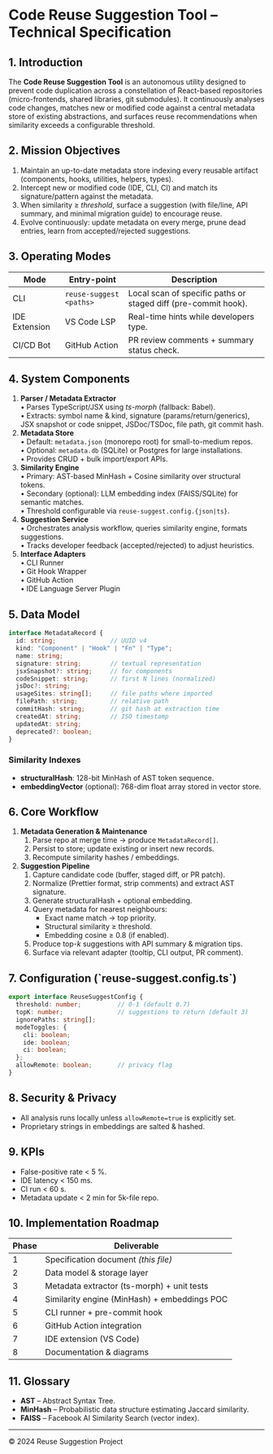 # Code Reuse Suggestion Tool – Technical Specification

## 1. Introduction
The **Code Reuse Suggestion Tool** is an autonomous utility designed to prevent code duplication across a constellation of React-based repositories (micro-frontends, shared libraries, git submodules). It continuously analyses code changes, matches new or modified code against a central metadata store of existing abstractions, and surfaces reuse recommendations when similarity exceeds a configurable threshold.

## 2. Mission Objectives
1. Maintain an up-to-date metadata store indexing every reusable artifact (components, hooks, utilities, helpers, types).
2. Intercept new or modified code (IDE, CLI, CI) and match its signature/pattern against the metadata.
3. When similarity ≥ _threshold_, surface a suggestion (with file/line, API summary, and minimal migration guide) to encourage reuse.
4. Evolve continuously: update metadata on every merge, prune dead entries, learn from accepted/rejected suggestions.

## 3. Operating Modes
| Mode | Entry-point | Description |
|------|-------------|-------------|
| CLI  | `reuse-suggest <paths>` | Local scan of specific paths or staged diff (pre-commit hook). |
| IDE Extension | VS Code LSP | Real-time hints while developers type. |
| CI/CD Bot | GitHub Action | PR review comments + summary status check. |

## 4. System Components
1. **Parser / Metadata Extractor**  
   • Parses TypeScript/JSX using _ts-morph_ (fallback: Babel).  
   • Extracts: symbol name & kind, signature (params/return/generics), JSX snapshot or code snippet, JSDoc/TSDoc, file path, git commit hash.
2. **Metadata Store**  
   • Default: `metadata.json` (monorepo root) for small-to-medium repos.  
   • Optional: `metadata.db` (SQLite) or Postgres for large installations.  
   • Provides CRUD + bulk import/export APIs.
3. **Similarity Engine**  
   • Primary: AST-based MinHash + Cosine similarity over structural tokens.  
   • Secondary (optional): LLM embedding index (FAISS/SQLite) for semantic matches.  
   • Threshold configurable via `reuse-suggest.config.{json|ts}`.
4. **Suggestion Service**  
   • Orchestrates analysis workflow, queries similarity engine, formats suggestions.  
   • Tracks developer feedback (accepted/rejected) to adjust heuristics.
5. **Interface Adapters**  
   • CLI Runner  
   • Git Hook Wrapper  
   • GitHub Action  
   • IDE Language Server Plugin

## 5. Data Model
```ts
interface MetadataRecord {
  id: string;               // UUID v4
  kind: "Component" | "Hook" | "Fn" | "Type";
  name: string;
  signature: string;        // textual representation
  jsxSnapshot?: string;     // for components
  codeSnippet: string;      // first N lines (normalized)
  jsDoc?: string;
  usageSites: string[];     // file paths where imported
  filePath: string;         // relative path
  commitHash: string;       // git hash at extraction time
  createdAt: string;        // ISO timestamp
  updatedAt: string;
  deprecated?: boolean;
}
```

### Similarity Indexes
- **structuralHash**: 128-bit MinHash of AST token sequence.  
- **embeddingVector** (optional): 768-dim float array stored in vector store.

## 6. Core Workflow
1. **Metadata Generation & Maintenance**
   1. Parse repo at merge time → produce `MetadataRecord[]`.
   2. Persist to store; update existing or insert new records.
   3. Recompute similarity hashes / embeddings.
2. **Suggestion Pipeline**
   1. Capture candidate code (buffer, staged diff, or PR patch).
   2. Normalize (Prettier format, strip comments) and extract AST signature.
   3. Generate structuralHash + optional embedding.
   4. Query metadata for nearest neighbours:
      - Exact name match → top priority.
      - Structural similarity ≥ threshold.
      - Embedding cosine ≥ 0.8 (if enabled).
   5. Produce top-_k_ suggestions with API summary & migration tips.
   6. Surface via relevant adapter (tooltip, CLI output, PR comment).

## 7. Configuration (\`reuse-suggest.config.ts\`)
```ts
export interface ReuseSuggestConfig {
  threshold: number;          // 0-1 (default 0.7)
  topK: number;               // suggestions to return (default 3)
  ignorePaths: string[];
  modeToggles: {
    cli: boolean;
    ide: boolean;
    ci: boolean;
  };
  allowRemote: boolean;       // privacy flag
}
```

## 8. Security & Privacy
- All analysis runs locally unless `allowRemote=true` is explicitly set.
- Proprietary strings in embeddings are salted & hashed.

## 9. KPIs
- False-positive rate < 5 %.
- IDE latency < 150 ms.
- CI run < 60 s.
- Metadata update < 2 min for 5k-file repo.

## 10. Implementation Roadmap
| Phase | Deliverable |
|-------|-------------|
| 1 | Specification document _(this file)_ |
| 2 | Data model & storage layer |
| 3 | Metadata extractor (ts-morph) + unit tests |
| 4 | Similarity engine (MinHash) + embeddings POC |
| 5 | CLI runner + pre-commit hook |
| 6 | GitHub Action integration |
| 7 | IDE extension (VS Code) |
| 8 | Documentation & diagrams |

## 11. Glossary
- **AST** – Abstract Syntax Tree.
- **MinHash** – Probabilistic data structure estimating Jaccard similarity.
- **FAISS** – Facebook AI Similarity Search (vector index).

---
© 2024 Reuse Suggestion Project 